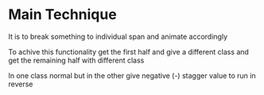 # Main Technique

It is to break something to individual span and animate accordingly

To achive this functionality get the first half and give a different class and get the remaining half with different class

In one class normal but in the other give negative (-) stagger value to run in reverse
